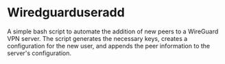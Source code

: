 # Wiredguarduseradd
A simple bash script to automate the addition of new peers to a WireGuard VPN server. The script generates the necessary keys, creates a configuration for the new user, and appends the peer information to the server's configuration.
